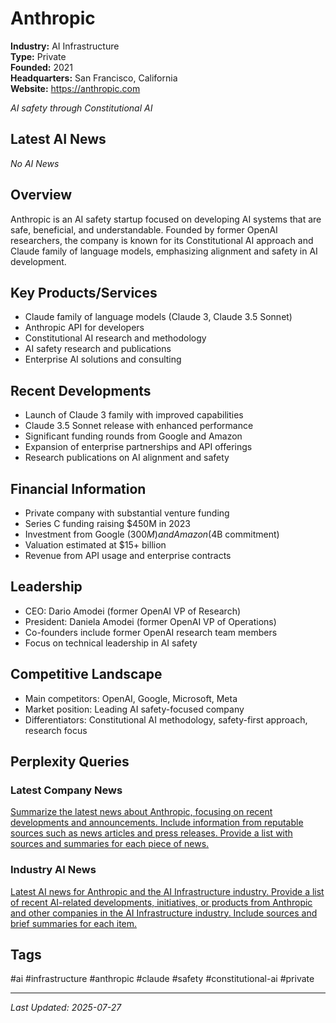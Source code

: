 # Anthropic

**Industry:** AI Infrastructure  
**Type:** Private  
**Founded:** 2021  
**Headquarters:** San Francisco, California  
**Website:** https://anthropic.com

*AI safety through Constitutional AI*

## Latest AI News

*No AI News*

## Overview
Anthropic is an AI safety startup focused on developing AI systems that are safe, beneficial, and understandable. Founded by former OpenAI researchers, the company is known for its Constitutional AI approach and Claude family of language models, emphasizing alignment and safety in AI development.

## Key Products/Services
- Claude family of language models (Claude 3, Claude 3.5 Sonnet)
- Anthropic API for developers
- Constitutional AI research and methodology
- AI safety research and publications
- Enterprise AI solutions and consulting

## Recent Developments
- Launch of Claude 3 family with improved capabilities
- Claude 3.5 Sonnet release with enhanced performance
- Significant funding rounds from Google and Amazon
- Expansion of enterprise partnerships and API offerings
- Research publications on AI alignment and safety

## Financial Information
- Private company with substantial venture funding
- Series C funding raising $450M in 2023
- Investment from Google ($300M) and Amazon ($4B commitment)
- Valuation estimated at $15+ billion
- Revenue from API usage and enterprise contracts

## Leadership
- CEO: Dario Amodei (former OpenAI VP of Research)
- President: Daniela Amodei (former OpenAI VP of Operations)
- Co-founders include former OpenAI research team members
- Focus on technical leadership in AI safety

## Competitive Landscape
- Main competitors: OpenAI, Google, Microsoft, Meta
- Market position: Leading AI safety-focused company
- Differentiators: Constitutional AI methodology, safety-first approach, research focus

## Perplexity Queries
### Latest Company News
[Summarize the latest news about Anthropic, focusing on recent developments and announcements. Include information from reputable sources such as news articles and press releases. Provide a list with sources and summaries for each piece of news.](https://www.perplexity.ai/search/summarize-the-latest-news-about-anthropic-focusing-on-recent-developments-and-announcements-include-information-from-reputable-sources-such-as-news-articles-and-press-releases-provide-a-list-with-sources-and-summaries-for-each-piece-of-news)

### Industry AI News
[Latest AI news for Anthropic and the AI Infrastructure industry. Provide a list of recent AI-related developments, initiatives, or products from Anthropic and other companies in the AI Infrastructure industry. Include sources and brief summaries for each item.](https://www.perplexity.ai/search/latest-ai-news-for-anthropic-and-the-ai-infrastructure-industry-provide-a-list-of-recent-ai-related-developments-initiatives-or-products-from-anthropic-and-other-companies-in-the-ai-infrastructure-industry-include-sources-and-brief-summaries-for-each-item)

## Tags
#ai #infrastructure #anthropic #claude #safety #constitutional-ai #private

---
*Last Updated: 2025-07-27*